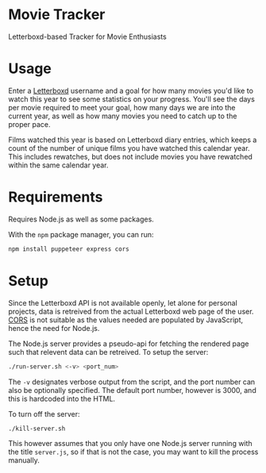 # Movie Tracker
Letterboxd-based Tracker for Movie Enthusiasts

# Usage
Enter a [Letterboxd](letterboxd.com) username and a goal for how many movies you'd like to watch this year to see some statistics on your progress. You'll see the days per movie required to meet your goal, how many days we are into the current year, as well as how many movies you need to catch up to the proper pace.

Films watched this year is based on Letterboxd diary entries, which keeps a count of the number of unique films you have watched this calendar year. This includes rewatches, but does not include movies you have rewatched within the same calendar year.

# Requirements
Requires Node.js as well as some packages.

With the `npm` package manager, you can run:
```bash
npm install puppeteer express cors
```

# Setup
Since the Letterboxd API is not available openly, let alone for personal projects, data is retreived from the actual Letterboxd web page of the user. [CORS](https://en.wikipedia.org/wiki/Cross-origin_resource_sharing) is not suitable as the values needed are populated by JavaScript, hence the need for Node.js.

The Node.js server provides a pseudo-api for fetching the rendered page such that relevent data can be retreived. To setup the server:
```bash
./run-server.sh <-v> <port_num>
```
The `-v` designates verbose output from the script, and the port number can also be optionally specified. The default port number, however is 3000, and this is hardcoded into the HTML.

To turn off the server:
```bash
./kill-server.sh
```

This however assumes that you only have one Node.js server running with the title `server.js`, so if that is not the case, you may want to kill the process manually.